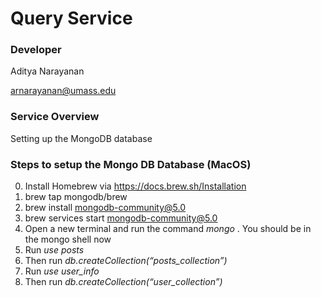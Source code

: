 # Query Service

### Developer

Aditya Narayanan

arnarayanan@umass.edu

### Service Overview

Setting up the MongoDB database

### Steps to setup the Mongo DB Database (MacOS)
0. Install Homebrew via https://docs.brew.sh/Installation
1. brew tap mongodb/brew
2. brew install mongodb-community@5.0
3. brew services start mongodb-community@5.0
4. Open a new terminal and run the command *mongo* . You should be in the mongo shell now
5. Run *use posts*
6. Then run *db.createCollection(“posts_collection”)*
7. Run *use user_info*
8. Then run *db.createCollection(“user_collection”)*